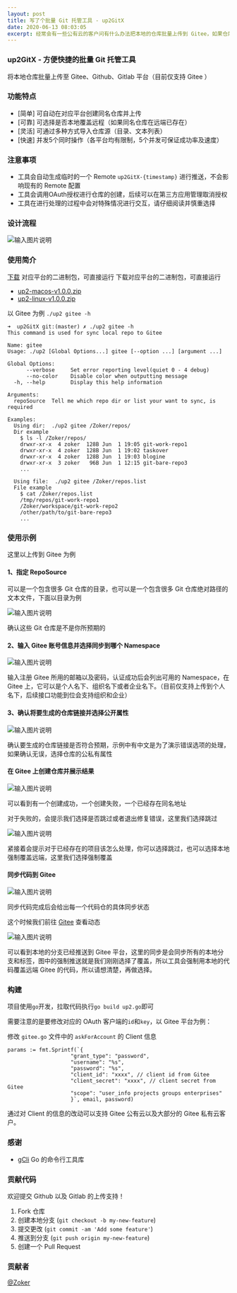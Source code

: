```yaml
---
layout: post
title: 写了个批量 Git 托管工具 - up2GitX
date: 2020-06-13 08:03:05
excerpt: 经常会有一些公有云的客户问有什么办法把本地的仓库批量上传到 Gitee，如果仓库量少，可通过导入功能导入，但如果仓库量很大，一般没什么办法，只能告诉用户有Api，可以通过Api批量创建，这种工作，作为平台，应该提供这种能力，所以上周六看到客户群里又有人问，就开始启动这个小项目了，上周六完成了仓库的创建相关，今天完成了代码同步以及并发的支持。
---
```


### up2GitX - 方便快捷的批量 Git 托管工具
将本地仓库批量上传至 Gitee、Github、Gitlab 平台（目前仅支持 Gitee ）

### 功能特点
- [简单] 可自动在对应平台创建同名仓库并上传
- [可靠] 可选择是否本地覆盖远程（如果同名仓库在远端已存在）
- [灵活] 可通过多种方式导入仓库源（目录、文本列表）
- [快速] 并发5个同时操作（各平台均有限制，5个并发可保证成功率及速度）

### 注意事项
- 工具会自动生成临时的一个 Remote `up2GitX-{timestamp}` 进行推送，不会影响现有的 Remote 配置
- 工具会调用OAuth授权进行仓库的创建，后续可以在第三方应用管理取消授权
- 工具在进行处理的过程中会对特殊情况进行交互，请仔细阅读并慎重选择

### 设计流程
![输入图片说明](https://blogine-1251619080.cos.ap-guangzhou.myqcloud.com/uploads/images/2020/0615/145752_78d15654.png "在这里输入图片标题")

### 使用简介

[下载](https://gitee.com/kesin/up2GitX/releases) 对应平台的二进制包，可直接运行
下载对应平台的二进制包，可直接运行
- [up2-macos-v1.0.0.zip](https://gitee.com/kesin/up2GitX/attach_files/414117/download)
- [up2-linux-v1.0.0.zip](https://gitee.com/kesin/up2GitX/attach_files/414127/download)

以 Gitee 为例 `./up2 gitee -h`

```shell
➜  up2GitX git:(master) ✗ ./up2 gitee -h
This command is used for sync local repo to Gitee

Name: gitee
Usage: ./up2 [Global Options...] gitee [--option ...] [argument ...]

Global Options:
      --verbose     Set error reporting level(quiet 0 - 4 debug)
      --no-color    Disable color when outputting message
  -h, --help        Display this help information

Arguments:
  repoSource  Tell me which repo dir or list your want to sync, is required

Examples:
  Using dir:  ./up2 gitee /Zoker/repos/
  Dir example
	$ ls -l /Zoker/repos/
	drwxr-xr-x  4 zoker  128B Jun  1 19:05 git-work-repo1
	drwxr-xr-x  4 zoker  128B Jun  1 19:02 taskover
	drwxr-xr-x  4 zoker  128B Jun  1 19:03 blogine
	drwxr-xr-x  3 zoker   96B Jun  1 12:15 git-bare-repo3
	...

  Using file:  ./up2 gitee /Zoker/repos.list
  File example
	$ cat /Zoker/repos.list
	/tmp/repos/git-work-repo1
	/Zoker/workspace/git-work-repo2
	/other/path/to/git-bare-repo3
	...
```

### 使用示例

这里以上传到 Gitee 为例

#### 1、指定 RepoSource

可以是一个包含很多 Git 仓库的目录，也可以是一个包含很多 Git 仓库绝对路径的文本文件，下面以目录为例

![输入图片说明](https://blogine-1251619080.cos.ap-guangzhou.myqcloud.com/uploads/images/2020/0611/123414_9ef3d264.png "在这里输入图片标题")

确认这些 Git 仓库是不是你所预期的

#### 2、输入 Gitee 账号信息并选择同步到哪个 Namespace

![输入图片说明](https://blogine-1251619080.cos.ap-guangzhou.myqcloud.com/uploads/images/2020/0613/103531_4d23998d.png "在这里输入图片标题")

输入注册 Gitee 所用的邮箱以及密码，认证成功后会列出可用的 Namespace，在 Gitee 上，它可以是个人名下、组织名下或者企业名下。（目前仅支持上传到个人名下，后续接口功能到位会支持组织和企业）

#### 3、确认将要生成的仓库链接并选择公开属性

![输入图片说明](https://blogine-1251619080.cos.ap-guangzhou.myqcloud.com/uploads/images/2020/0613/105721_09a3a0a5.png "在这里输入图片标题")

确认要生成的仓库链接是否符合预期，示例中有中文是为了演示错误选项的处理，如果确认无误，选择仓库的公私有属性

#### 在 Gitee 上创建仓库并展示结果

![输入图片说明](https://blogine-1251619080.cos.ap-guangzhou.myqcloud.com/uploads/images/2020/0613/104353_d30a6b09.png "在这里输入图片标题")

可以看到有一个创建成功，一个创建失败，一个已经存在同名地址

对于失败的，会提示我们选择是否跳过或者退出修复错误，这里我们选择跳过

![输入图片说明](https://blogine-1251619080.cos.ap-guangzhou.myqcloud.com/uploads/images/2020/0613/104510_fe392190.png "在这里输入图片标题")

紧接着会提示对于已经存在的项目该怎么处理，你可以选择跳过，也可以选择本地强制覆盖远端，这里我们选择强制覆盖

#### 同步代码到 Gitee

![输入图片说明](https://blogine-1251619080.cos.ap-guangzhou.myqcloud.com/uploads/images/2020/0613/104643_89f98963.png "在这里输入图片标题")

同步代码完成后会给出每一个代码仓的具体同步状态

这个时候我们前往 [Gitee](https://gitee.com) 查看动态

![输入图片说明](https://blogine-1251619080.cos.ap-guangzhou.myqcloud.com/uploads/images/2020/0613/104842_425da313.png "在这里输入图片标题")

可以看到本地的分支已经推送到 Gitee 平台，这里的同步是会同步所有的本地分支和标签，图中的强制推送就是我们刚刚选择了覆盖，所以工具会强制用本地的代码覆盖远端 Gitee 的代码，所以请想清楚，再做选择。

### 构建

项目使用`go`开发，拉取代码执行`go build up2.go`即可

需要注意的是要修改对应的 OAuth 客户端的`id`和`key`，以 Gitee 平台为例：

修改 `gitee.go` 文件中的 `askForAccount` 的 Client 信息

```
params := fmt.Sprintf(`{
					"grant_type": "password",
					"username": "%s",
					"password": "%s",
					"client_id": "xxxx", // client id from Gitee
					"client_secret": "xxxx", // client secret from Gitee
					"scope": "user_info projects groups enterprises"
					}`, email, password)
```

通过对 Client 的信息的改动可以支持 Gitee 公有云以及大部分的 Gitee 私有云客户。

### 感谢

- [gCli](https://gitee.com/inhere/gcli) Go 的命令行工具库

### 贡献代码

欢迎提交 Github 以及 Gitlab 的上传支持！

1. Fork 仓库
2. 创建本地分支 (`git checkout -b my-new-feature`)
3. 提交更改 (`git commit -am 'Add some feature'`)
4. 推送到分支 (`git push origin my-new-feature`)
5. 创建一个 Pull Request

### 贡献者

[@Zoker](https://zoker.io)
